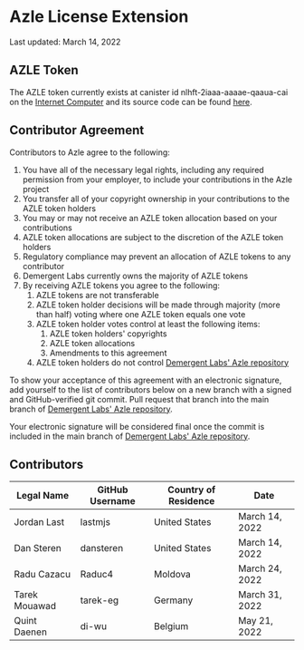 # Azle License Extension

Last updated: March 14, 2022

## AZLE Token

The AZLE token currently exists at canister id nlhft-2iaaa-aaaae-qaaua-cai on the [Internet Computer](https://internetcomputer.org/) and its source code can be found [here](https://github.com/lastmjs/extendable-token-azle).

## Contributor Agreement

Contributors to Azle agree to the following:

1. You have all of the necessary legal rights, including any required permission from your employer, to include your contributions in the Azle project
2. You transfer all of your copyright ownership in your contributions to the AZLE token holders
3. You may or may not receive an AZLE token allocation based on your contributions
4. AZLE token allocations are subject to the discretion of the AZLE token holders
5. Regulatory compliance may prevent an allocation of AZLE tokens to any contributor
6. Demergent Labs currently owns the majority of AZLE tokens
7. By receiving AZLE tokens you agree to the following:
    1. AZLE tokens are not transferable
    2. AZLE token holder decisions will be made through majority (more than half) voting where one AZLE token equals one vote
    3. AZLE token holder votes control at least the following items:
        1. AZLE token holders' copyrights
        2. AZLE token allocations
        3. Amendments to this agreement
    4. AZLE token holders do not control [Demergent Labs' Azle repository](https://github.com/demergent-labs/azle)

To show your acceptance of this agreement with an electronic signature, add yourself to the list of contributors below on a new branch with a signed and GitHub-verified git commit. Pull request that branch into the main branch of [Demergent Labs' Azle repository](https://github.com/demergent-labs/azle).

Your electronic signature will be considered final once the commit is included in the main branch of [Demergent Labs' Azle repository](https://github.com/demergent-labs/azle).

## Contributors

| Legal Name | GitHub Username | Country of Residence | Date |
| ---------- | --------------- | -------------------- | ---- |
| Jordan Last | lastmjs | United States | March 14, 2022 |
| Dan Steren | dansteren | United States | March 14, 2022 |
| Radu Cazacu | Raduc4 | Moldova | March 24, 2022 |
| Tarek Mouawad | tarek-eg | Germany | March 31, 2022 |
| Quint Daenen | di-wu | Belgium | May 21, 2022 |
